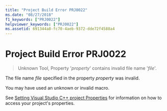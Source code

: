 ```yaml
---
title: "Project Build Error PRJ0022"
ms.date: "08/27/2018"
f1_keywords: ["PRJ0022"]
helpviewer_keywords: ["PRJ0022"]
ms.assetid: 691344a8-fc70-4aeb-9372-dde72f4588a4
---
```

# Project Build Error PRJ0022

> Unknown Tool, Property '*property*' contains invalid file name '*file*'.

The file name *file* specified in the property *property* was invalid.

You may have used an unknown or invalid macro.

See [Setting Visual Studio C++ project Properties](../../build/working-with-project-properties.md) for information on how to access your project's properties.